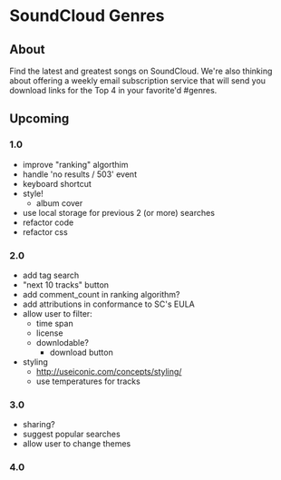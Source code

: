SoundCloud Genres
=================

## About
Find the latest and greatest songs on SoundCloud. We're also thinking about offering a weekly email subscription service that will send you download links for the Top 4 in your favorite'd #genres.

## Upcoming

### 1.0
- improve "ranking" algorthim
- handle 'no results / 503' event
- keyboard shortcut
- style!
	- album cover
- use local storage for previous 2 (or more) searches
- refactor code
- refactor css

### 2.0
- add tag search
- "next 10 tracks" button
- add comment_count in ranking algorithm?
- add attributions in conformance to SC's EULA
- allow user to filter:
	- time span
	- license 
	- downlodable?
		- download button
- styling
	- http://useiconic.com/concepts/styling/
	- use temperatures for tracks

### 3.0
- sharing?
- suggest popular searches
- allow user to change themes

### 4.0
